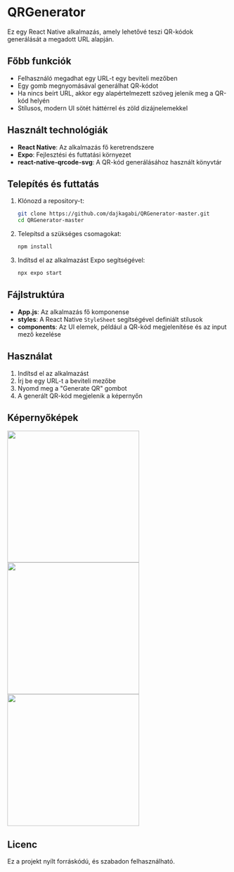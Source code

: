 # QRGenerator

Ez egy React Native alkalmazás, amely lehetővé teszi QR-kódok generálását a megadott URL alapján.

## Főbb funkciók
- Felhasználó megadhat egy URL-t egy beviteli mezőben
- Egy gomb megnyomásával generálhat QR-kódot
- Ha nincs beírt URL, akkor egy alapértelmezett szöveg jelenik meg a QR-kód helyén
- Stílusos, modern UI sötét háttérrel és zöld dizájnelemekkel

## Használt technológiák
- **React Native**: Az alkalmazás fő keretrendszere
- **Expo**: Fejlesztési és futtatási környezet
- **react-native-qrcode-svg**: A QR-kód generálásához használt könyvtár

## Telepítés és futtatás
1. Klónozd a repository-t:
   ```bash
   git clone https://github.com/dajkagabi/QRGenerator-master.git
   cd QRGenerator-master
   ```
2. Telepítsd a szükséges csomagokat:
   ```bash
   npm install
   ```
3. Indítsd el az alkalmazást Expo segítségével:
   ```bash
   npx expo start
   ```

## Fájlstruktúra
- **App.js**: Az alkalmazás fő komponense
- **styles**: A React Native `StyleSheet` segítségével definiált stílusok
- **components**: Az UI elemek, például a QR-kód megjelenítése és az input mező kezelése

## Használat
1. Indítsd el az alkalmazást
2. Írj be egy URL-t a beviteli mezőbe
3. Nyomd meg a "Generate QR" gombot
4. A generált QR-kód megjelenik a képernyőn

## Képernyőképek
<img height="300" alt="" src="https://github.com/user-attachments/assets/aada5a08-5bba-4947-b39b-8ef92b09f39d">

<img height="300" alt="" src="https://github.com/user-attachments/assets/7db92b68-5f48-40e1-a9f5-9ea0b24c234d">


<img height="300" alt="" src="https://github.com/user-attachments/assets/3ed7fee8-d01d-4818-9178-cfc5cd9037af">




## Licenc
Ez a projekt nyílt forráskódú, és szabadon felhasználható.

